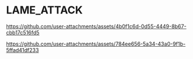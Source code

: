 # LAME_ATTACK




https://github.com/user-attachments/assets/4b0f1c6d-0d55-4449-8b67-cbb17c516fd5



https://github.com/user-attachments/assets/784ee656-5a34-43a0-9f1b-5ffad41df233

